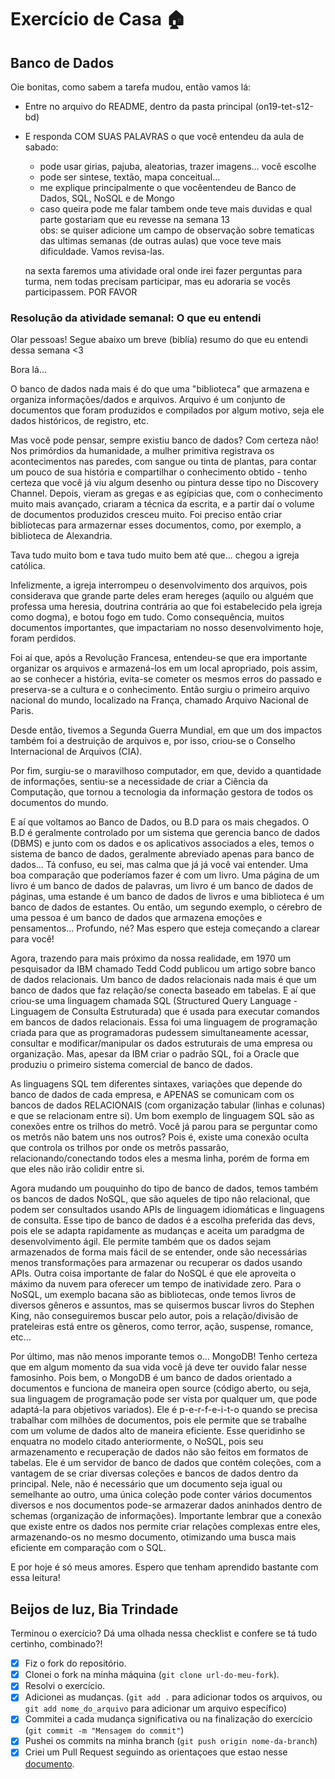 # Exercício de Casa 🏠 

## Banco de Dados

Oie bonitas, como sabem a tarefa mudou, então vamos lá:
- Entre no arquivo do README, dentro da pasta principal (on19-tet-s12-bd) 
- E responda COM SUAS PALAVRAS o que você entendeu da aula de sabado:
  * pode usar girias, pajuba, aleatorias, trazer imagens... você escolhe
  * pode ser sintese, textão, mapa conceitual... 
  * me explique principalmente o que vocêentendeu de Banco de Dados, SQL, NoSQL e de Mongo
  * caso queira pode me falar tambem onde teve mais duvidas e qual parte gostariam que eu revesse na semana 13  
  obs: se quiser adicione um campo de observação sobre tematicas das ultimas semanas (de outras aulas) que voce
  teve mais dificuldade. Vamos revisa-las.

  na sexta faremos uma atividade oral onde irei fazer perguntas para turma, nem todas precisam participar, mas 
  eu adoraria se vocês participassem. POR FAVOR 

###  Resolução da atividade semanal: O que eu entendi 

Olar pessoas!
Segue abaixo um breve (biblía) resumo do que eu entendi dessa semana <3

Bora lá...

O banco de dados nada mais é do que uma "biblioteca" que armazena e organiza informações/dados e arquivos. Arquivo é um conjunto de documentos que foram produzidos e compilados por algum motivo, seja ele dados históricos, de registro, etc.

Mas você pode pensar, sempre existiu banco de dados? Com certeza não! Nos primórdios da humanidade, a mulher primitiva registrava os acontecimentos nas paredes, com sangue ou tinta de plantas, para contar um pouco de sua história e compartilhar o conhecimento obtido - tenho certeza que você já viu algum desenho ou pintura desse tipo no Discovery Channel. 
Depois, vieram as gregas e as egípicias que, com o conhecimento muito mais avançado, criaram a técnica da escrita, e a partir daí o volume de documentos produzidos cresceu muito. Foi preciso então criar bibliotecas para armazernar esses documentos, como, por exemplo, a biblioteca de Alexandria. 

Tava tudo muito bom e tava tudo muito bem até que... chegou a igreja católica.

Infelizmente, a igreja interrompeu o desenvolvimento dos arquivos, pois considerava que grande parte deles eram hereges (aquilo ou alguém que professa uma heresia, doutrina contrária ao que foi estabelecido pela igreja como dogma), e botou fogo em tudo. Como consequência, muitos documentos importantes, que impactariam no nosso desenvolvimento hoje, foram perdidos. 

Foi aí que, após a Revolução Francesa, entendeu-se que era importante organizar os arquivos e armazená-los em um local apropriado, pois assim, ao se conhecer a história, evita-se cometer os mesmos erros do passado e preserva-se a cultura e o conhecimento. Então surgiu o primeiro arquivo nacional do mundo, localizado na França, chamado Arquivo Nacional de Paris. 

Desde então, tivemos a Segunda Guerra Mundial, em que um dos impactos também foi a destruição de arquivos e, por isso, criou-se o Conselho Internacional de Arquivos (CIA). 

Por fim, surgiu-se o maravilhoso computador, em que, devido a quantidade de informações, sentiu-se a necessidade de criar a Ciência da Computação, que tornou a tecnologia da informação gestora de todos os documentos do mundo. 

E aí que voltamos ao Banco de Dados, ou B.D para os mais chegados. O B.D é geralmente controlado por um sistema que gerencia banco de dados (DBMS) e junto com os dados e os aplicativos associados a eles, temos o sistema de banco de dados, geralmente abreviado apenas para banco de dados... Tá confuso, eu sei, mas calma que já já você vai entender.
Uma boa comparação que poderíamos fazer é com um livro. Uma página de um livro é um banco de dados de palavras, um livro é um banco de dados de páginas, uma estande é um banco de dados de livros e uma biblioteca é um banco de dados de estantes. Ou então, um segundo exemplo, o cérebro de uma pessoa é um banco de dados que armazena emoções e pensamentos... Profundo, né? Mas espero que esteja começando a clarear para você!

Agora, trazendo para mais próximo da nossa realidade, em 1970 um pesquisador da IBM chamado Tedd Codd publicou um artigo sobre banco de dados relacionais. Um banco de dados relacionais nada mais é que um banco de dados que faz relação/se conecta baseado em tabelas. 
E aí que criou-se uma linguagem chamada SQL (Structured Query Language - Linguagem de Consulta Estruturada) que é usada para executar comandos em bancos de dados relacionais. Essa foi uma linguagem de programação criada para que as programadoras pudessem simultaneamente acessar, consultar e modificar/manipular os dados estruturais de uma empresa ou organização. 
Mas, apesar da IBM criar o padrão SQL, foi a Oracle que produziu o primeiro sistema comercial de banco de dados.

As linguagens SQL tem diferentes sintaxes, variações que depende do banco de dados de cada empresa, e APENAS se comunicam com os bancos de dados RELACIONAIS (com organização tabular (linhas e colunas) e que se relacionam entre si).
Um bom exemplo de linguagem SQL são as conexões entre os trilhos do metrô. Você já parou para se perguntar como os metrôs não batem uns nos outros? Pois é, existe uma conexão oculta que controla os trilhos por onde os metrôs passarão, relacionando/conectando todos eles a mesma linha, porém de forma em que eles não irão colidir entre si. 

Agora mudando um pouquinho do tipo de banco de dados, temos também os bancos de dados NoSQL, que são aqueles de tipo não relacional, que podem ser consultados usando APIs de linguagem idiomáticas e linguagens de consulta. Esse tipo de banco de dados é a escolha preferida das devs, pois ele se adapta rapidamente as mudanças e aceita um paradgma de desenvolvimento ágil. Ele permite também que os dados sejam armazenados de forma mais fácil de se entender, onde são necessárias menos transformações para armazenar ou recuperar os dados usando APIs.
Outra coisa importante de falar do NoSQL é que ele aproveita o máximo da nuvem para oferecer um tempo de inatividade zero.
Para o NoSQL, um exemplo bacana são as bibliotecas, onde temos livros de diversos gêneros e assuntos, mas se quisermos buscar livros do Stephen King, não conseguiremos buscar pelo autor, pois a relação/divisão de prateleiras está entre os gêneros, como terror, ação, suspense, romance, etc...

Por último, mas não menos imporante temos o... MongoDB! Tenho certeza que em algum momento da sua vida você já deve ter ouvido falar nesse famosinho. Pois bem, o MongoDB é um banco de dados orientado a documentos e funciona de maneira open source (código aberto, ou seja, sua linguagem de programação pode ser vista por qualquer um, que pode adaptá-la para objetivos variados). Ele é p-e-r-f-e-i-t-o quando se precisa trabalhar com milhões de documentos, pois ele permite que se trabalhe com um volume de dados alto de maneira eficiente. 
Esse queridinho se enquatra no modelo citado anteriormente, o NoSQL, pois seu armazenamento e recuperação de dados não são feitos em formatos de tabelas. 
Ele é um servidor de banco de dados que contém coleções, com a vantagem de se criar diversas coleções e bancos de dados dentro da principal.
Nele, não é necessário que um documento seja igual ou semelhante ao outro, uma única coleção pode conter vários documentos diversos e nos documentos pode-se armazerar dados aninhados dentro de schemas (organização de informações). 
Importante lembrar que a conexão que existe entre os dados nos permite criar relações complexas entre eles, armazenando-os no mesmo documento, otimizando uma busca mais eficiente em comparação com o SQL.

E por hoje é só meus amores. Espero que tenham aprendido bastante com essa leitura! 

Beijos de luz,
Bia Trindade
---

Terminou o exercício? Dá uma olhada nessa checklist e confere se tá tudo certinho, combinado?!

- [x] Fiz o fork do repositório.
- [x] Clonei o fork na minha máquina (`git clone url-do-meu-fork`).
- [x] Resolvi o exercício.
- [x] Adicionei as mudanças. (`git add .` para adicionar todos os arquivos, ou `git add nome_do_arquivo` para adicionar um arquivo específico)
- [x] Commitei a cada mudança significativa ou na finalização do exercício (`git commit -m "Mensagem do commit"`)
- [x] Pushei os commits na minha branch (`git push origin nome-da-branch`)
- [x] Criei um Pull Request seguindo as orientaçoes que estao nesse [documento](/exercicios/para-casa/instrucoes-pull-request.md).